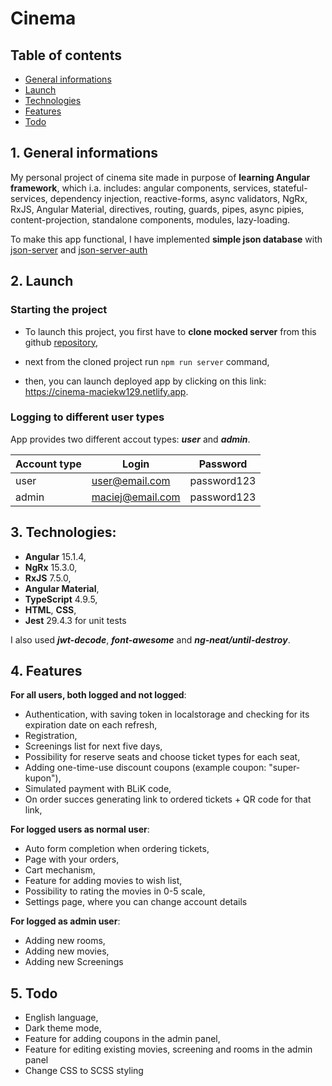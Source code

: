 # Cinema
## Table of contents
* [General informations](#1-general-informations)
* [Launch](#2-launch)
* [Technologies](#3-technologies)
* [Features](#4-features)
* [Todo](#5-todo)

## 1. General informations
 My personal project of cinema site made in purpose of **learning Angular framework**, which i.a. includes: angular components, services, stateful-services, dependency injection, reactive-forms, async validators, NgRx, RxJS, Angular Material, directives, routing, guards, pipes, async pipies, content-projection, standalone components, modules, lazy-loading.  
 
To make this app functional, I have implemented **simple json database** with [json-server](https://www.npmjs.com/package/json-server) and [json-server-auth](https://www.npmjs.com/package/json-server-auth)

## 2. Launch
### Starting the project
- To launch this project, you first have to **clone mocked server** from this github [repository](https://github.com/maciekw129/cinema-mock-server),

- next from the cloned project run `npm run server` command,

- then, you can launch deployed app by clicking on this link: https://cinema-maciekw129.netlify.app.
### Logging to different user types
App provides two different accout types: ***user*** and ***admin***.  

|Account type| Login | Password |
| --- | --- | --- |
|user| user@email.com | password123 |
|admin| maciej@email.com  | password123 |

## 3. Technologies:
- **Angular** 15.1.4,
- **NgRx** 15.3.0,
- **RxJS** 7.5.0,
- **Angular Material**,
- **TypeScript** 4.9.5,
- **HTML**, **CSS**,
- **Jest** 29.4.3 for unit tests

I also used ***jwt-decode***, ***font-awesome*** and ***ng-neat/until-destroy***.
## 4. Features
**For all users, both logged and not logged**:
- Authentication, with saving token in localstorage and checking for its expiration date on each refresh,
- Registration,
- Screenings list for next five days,
- Possibility for reserve seats and choose ticket types for each seat,
- Adding one-time-use discount coupons (example coupon: "super-kupon"),
- Simulated payment with BLiK code,
- On order succes generating link to ordered tickets + QR code for that link,

**For logged users as normal user**:
- Auto form completion when ordering tickets,
- Page with your orders,
- Cart mechanism,
- Feature for adding movies to wish list,
- Possibility to rating the movies in 0-5 scale,
- Settings page, where you can change account details

**For logged as admin user**:
- Adding new rooms,
- Adding new movies,
- Adding new Screenings

## 5. Todo
- English language,
- Dark theme mode,
- Feature for adding coupons in the admin panel,
- Feature for editing existing movies, screening and rooms in the admin panel
- Change CSS to SCSS styling

